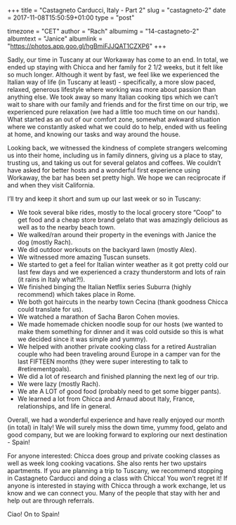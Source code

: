 +++
title = "Castagneto Carducci, Italy - Part 2"
slug = "castagneto-2"
date = 2017-11-08T15:50:59+01:00
type = "post"

timezone = "CET"
author = "Rach"
albumimg = "14-castagneto-2"
albumtext = "Janice"
albumlink = "https://photos.app.goo.gl/hgBmiFJJQAT1CZXP6"
+++

Sadly, our time in Tuscany at our Workaway has come to an end. In total, we ended up staying with Chicca and her family for 2 1/2 weeks, but it felt like so much longer. Although it went by fast, we feel like we experienced the Italian way of life (in Tuscany at least) - specifically, a more slow paced, relaxed, generous lifestyle where working was more about passion than anything else. We took away so many Italian cooking tips which we can’t wait to share with our family and friends and for the first time on our trip, we experienced pure relaxation (we had a little too much time on our hands). What started as an out of our comfort zone, somewhat awkward situation where we constantly asked what we could do to help, ended with us feeling at home, and knowing our tasks and way around the house.

Looking back, we witnessed the kindness of complete strangers welcoming us into their home, including us in family dinners, giving us a place to stay, trusting us, and taking us out for several gelatos and coffees. We couldn’t have asked for better hosts and a wonderful first experience using Workaway, the bar has been set pretty high. We hope we can reciprocate if and when they visit California.

I’ll try and keep it short and sum up our last week or so in Tuscany:

  * We took several bike rides, mostly to the local grocery store “Coop” to get food and a cheap store brand gelato that was amazingly delicious as well as to the nearby beach town.
  * We walked/ran around their property in the evenings with Janice the dog (mostly Rach).
  * We did outdoor workouts on the backyard lawn (mostly Alex).
  * We witnessed more amazing Tuscan sunsets.
  * We started to get a feel for Italian winter weather as it got pretty cold our last few days and we experienced a crazy thunderstorm and lots of rain (it rains in Italy what?!).
  * We finished binging the Italian Netflix series Suburra (highly recommend) which takes place in Rome.
  * We both got haircuts in the nearby town Cecina (thank goodness Chicca could translate for us).
  * We watched a marathon of Sacha Baron Cohen movies.
  * We made homemade chicken noodle soup for our hosts (we wanted to make them something for dinner and it was cold outside so this is what we decided since it was simple and yummy).
  * We helped with another private cooking class for a retired Australian couple who had been traveling around Europe in a camper van for the last FIFTEEN months (they were super interesting to talk to #retirementgoals).
  * We did a lot of research and finished planning the next leg of our trip.
  * We were lazy (mostly Rach).
  * We ate A LOT of good food (probably need to get some bigger pants).
  * We learned a lot from Chicca and Arnaud about Italy, France, relationships, and life in general.

Overall, we had a wonderful experience and have really enjoyed our month (in total) in Italy! We will surely miss the down time, yummy food, gelato and good company, but we are looking forward to exploring our next destination - Spain!

For anyone interested: Chicca does group and private cooking classes as well as week long cooking vacations. She also rents her two upstairs apartments. If you are planning a trip to Tuscany, we recommend stopping in Castagneto Carducci and doing a class with Chicca! You won’t regret it! If anyone is interested in staying with Chicca through a work exchange, let us know and we can connect you. Many of the people that stay with her and help out are through referrals.

Ciao! On to Spain!
